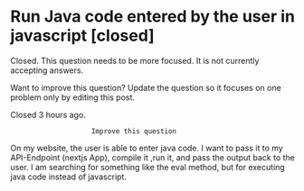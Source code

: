 
# Run Java code entered by the user in javascript [closed]







Closed. This question needs to be more focused. It is not currently accepting answers.
                        
                    










Want to improve this question? Update the question so it focuses on one problem only by editing this post.


Closed 3 hours ago.







                        Improve this question
                    



On my website, the user is able to enter java code. I want to pass it to my API-Endpoint (nextjs App), compile it ,run it, and pass the output back to the user.
I am searching for something like the eval method, but for executing java code instead of javascript.

        